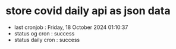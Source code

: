 # store covid daily api as json data

- last cronjob : Friday, 18 October 2024 01:10:37
- status og cron : success
- status daily cron : success
      
      